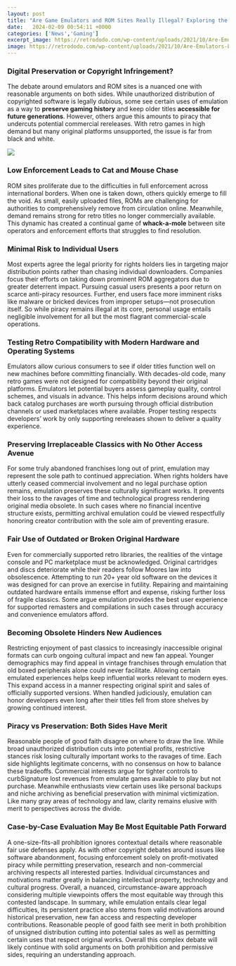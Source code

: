 ```yaml
---
layout: post
title: "Are Game Emulators and ROM Sites Really Illegal? Exploring the Legal and Ethical Gray Areas"
date:   2024-02-09 00:54:11 +0000
categories: ['News','Gaming']
excerpt_image: https://retrododo.com/wp-content/uploads/2021/10/Are-Emulators-Legal.jpg
image: https://retrododo.com/wp-content/uploads/2021/10/Are-Emulators-Legal.jpg
---
```


### **Digital Preservation** or **Copyright Infringement**?
The debate around emulators and ROM sites is a nuanced one with reasonable arguments on both sides. While unauthorized distribution of copyrighted software is legally dubious, some see certain uses of emulation as a way to **preserve gaming history** and keep older titles **accessible for future generations**. However, others argue this amounts to piracy that undercuts potential commercial rereleases. With retro games in high demand but many original platforms unsupported, the issue is far from black and white.

![](https://retrododo.com/wp-content/uploads/2021/10/Are-Emulators-Legal.jpg)
### **Low Enforcement** Leads to **Cat and Mouse Chase** 
ROM sites proliferate due to the difficulties in full enforcement across international borders. When one is taken down, others quickly emerge to fill the void. As small, easily uploaded files, ROMs are challenging for authorities to comprehensively remove from circulation online. Meanwhile, demand remains strong for retro titles no longer commercially available. This dynamic has created a continual game of **whack-a-mole** between site operators and enforcement efforts that struggles to find resolution.
### **Minimal Risk** to **Individual Users** 
Most experts agree the legal priority for rights holders lies in targeting major distribution points rather than chasing individual downloaders. Companies focus their efforts on taking down prominent ROM aggregators due to greater deterrent impact. Pursuing casual users presents a poor return on scarce anti-piracy resources. Further, end users face more imminent risks like malware or bricked devices from improper setups—not prosecution itself. So while piracy remains illegal at its core, personal usage entails negligible involvement for all but the most flagrant commercial-scale operations.
### **Testing Retro Compatibility** with Modern **Hardware and Operating Systems**
Emulators allow curious consumers to see if older titles function well on new machines before committing financially. With decades-old code, many retro games were not designed for compatibility beyond their original platforms. Emulators let potential buyers assess gameplay quality, control schemes, and visuals in advance. This helps inform decisions around which back catalog purchases are worth pursuing through official distribution channels or used marketplaces where available. Proper testing respects developers’ work by only supporting rereleases shown to deliver a quality experience.
### **Preserving** Irreplaceable Classics with No Other **Access Avenue** 
For some truly abandoned franchises long out of print, emulation may represent the sole path to continued appreciation. When rights holders have utterly ceased commercial involvement and no legal purchase option remains, emulation preserves these culturally significant works. It prevents their loss to the ravages of time and technological progress rendering original media obsolete. In such cases where no financial incentive structure exists, permitting archival emulation could be viewed respectfully honoring creator contribution with the sole aim of preventing erasure.
### **Fair Use** of Outdated or Broken **Original Hardware**
Even for commercially supported retro libraries, the realities of the vintage console and PC marketplace must be acknowledged. Original cartridges and discs deteriorate while their readers follow Moores law into obsolescence. Attempting to run 20+ year old software on the devices it was designed for can prove an exercise in futility. Repairing and maintaining outdated hardware entails immense effort and expense, risking further loss of fragile classics. Some argue emulation provides the best user experience for supported remasters and compilations in such cases through accuracy and convenience emulators afford.
### **Becoming Obsolete** Hinders New Audiences 
Restricting enjoyment of past classics to increasingly inaccessible original formats can curb ongoing cultural impact and new fan appeal. Younger demographics may find appeal in vintage franchises through emulation that old boxed peripherals alone could never facilitate. Allowing certain emulated experiences helps keep influential works relevant to modern eyes. This expand access in a manner respecting original spirit and sales of officially supported versions. When handled judiciously, emulation can honor developers even long after their titles fell from store shelves by growing continued interest. 
### **Piracy vs Preservation:** **Both Sides Have Merit**
Reasonable people of good faith disagree on where to draw the line. While broad unauthorized distribution cuts into potential profits, restrictive stances risk losing culturally important works to the ravages of time. Each side highlights legitimate concerns, with no consensus on how to balance these tradeoffs. Commercial interests argue for tighter controls to curbSignature lost revenues from emulate games available to play but not purchase. Meanwhile enthusiasts view certain uses like personal backups and niche archiving as beneficial preservation with minimal victimization. Like many gray areas of technology and law, clarity remains elusive with merit to perspectives across the divide.
### **Case-by-Case Evaluation May Be Most Equitable Path Forward** 
A one-size-fits-all prohibition ignores contextual details where reasonable fair use defenses apply. As with other copyright debates around issues like software abandonment, focusing enforcement solely on profit-motivated piracy while permitting preservation, research and non-commercial archiving respects all interested parties. Individual circumstances and motivations matter greatly in balancing intellectual property, technology and cultural progress. Overall, a nuanced, circumstance-aware approach considering multiple viewpoints offers the most equitable way through this contested landscape.
In summary, while emulation entails clear legal difficulties, its persistent practice also stems from valid motivations around historical preservation, new fan access and respecting developer contributions. Reasonable people of good faith see merit in both prohibition of unsigned distribution cutting into potential sales as well as permitting certain uses that respect original works. Overall this complex debate will likely continue with solid arguments on both prohibition and permissive sides, requiring an understanding approach.
